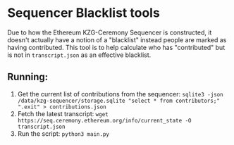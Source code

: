 # Sequencer Blacklist tools

Due to how the Ethereum KZG-Ceremony Sequencer is constructed, it doesn't actually have a notion of a "blacklist" instead people are marked as having contributed. This tool is to help calculate who has "contributed" but is not in `transcript.json` as an effective blacklist.


## Running:

1. Get the current list of contributions from the sequencer:
    `sqlite3 -json /data/kzg-sequencer/storage.sqlite "select * from contributors;" ".exit" > contributions.json`
2. Fetch the latest transcript:
    `wget https://seq.ceremony.ethereum.org/info/current_state -O transcript.json`
3. Run the script:
    `python3 main.py`

